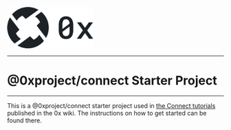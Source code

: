<img src="https://github.com/0xProject/branding/blob/master/0x_Black_CMYK.png" width="200px" >

---

# @0xproject/connect Starter Project
-----------------------

This is a @0xproject/connect starter project used in [the Connect tutorials](https://0xproject.com/wiki#connect) published in the 0x wiki. The instructions on how to get started can be found there.
